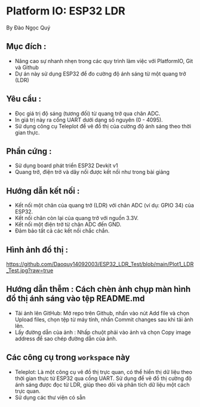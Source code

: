 # Platform IO: ESP32 LDR
By Đào Ngọc Quý

## Mục đích : 
- Nâng cao sự nhanh nhẹn trong các quy trình làm việc với PlatformIO, Git và Github
- Dự án này sử dụng ESP32 để đo cường độ ánh sáng từ một quang trở (LDR)

## Yêu cầu :
- Đọc giá trị độ sáng (tương đối) từ quang trở qua chân ADC.
- In giá trị này ra cổng UART dưới dạng số nguyên (0 - 4095).
- Sử dụng công cụ Teleplot để vẽ đồ thị của cường độ ánh sáng theo thời gian thực.

## Phần cứng :
- Sử dụng board phát triển ESP32 Devkit v1
- Quang trở, điện trở và dây nối được kết nối như trong bài giảng 

## Hướng dẫn kết nối : 
-  Kết nối một chân của quang trở (LDR) với chân ADC (ví dụ: GPIO 34) của ESP32.
-  Kết nối chân còn lại của quang trở với nguồn 3.3V.
-  Kết nối một điện trở từ chân ADC đến GND.
-  Đảm bảo tất cả các kết nối chắc chắn.

## Hình ảnh đồ thị :
https://github.com/Daoquy14092003/ESP32_LDR_Test/blob/main/Plot1_LDR_Test.jpg?raw=true

## Hướng dẫn thễm : Cách chèn ảnh chụp màn hình đồ thị ánh sáng vào tệp README.md
- Tải ảnh lên GitHub: Mở repo trên Github, nhấn vào nút Add file và chọn Upload files, chọn tệp từ máy tính, nhấn Commit changes sau khi tải ảnh lên.
- Lấy đường dẫn của ảnh : Nhấp chuột phải vào ảnh và chọn Copy image address để sao chép đường dẫn của ảnh.

## Các công cụ trong `workspace` này
- Teleplot: Là một công cụ vẽ đồ thị trực quan, có thể hiển thị dữ liệu theo thời gian thực từ ESP32 qua cổng UART.
  Sử dụng để vẽ đồ thị cường độ ánh sáng được đọc từ LDR, giúp theo dõi và phân tích dữ liệu một cách trực quan.
- Sử dụng các thư viện có sẵn 
